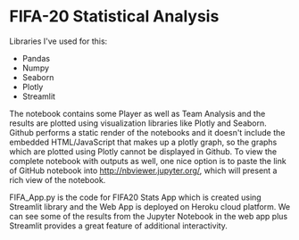 # FIFA-20 Statistical Analysis

Libraries I've used for this:
- Pandas
- Numpy
- Seaborn
- Plotly
- Streamlit

The notebook contains some Player as well as Team Analysis and the results are plotted using visualization libraries like Plotly and Seaborn. Github performs a static render of the notebooks and it doesn't include the embedded HTML/JavaScript that makes up a plotly graph, so the graphs which are plotted using Plotly cannot be displayed in Github. 
To view the complete notebook with outputs as well, one nice option is to paste the link of GitHub notebook into http://nbviewer.jupyter.org/, which will present a rich view of the notebook.

FIFA_App.py is the code for FIFA20 Stats App which is created using Streamlit library and the Web App is deployed on Heroku cloud platform. We can see some of the results from the Jupyter Notebook in the web app plus Streamlit provides a great feature of additional interactivity. 
